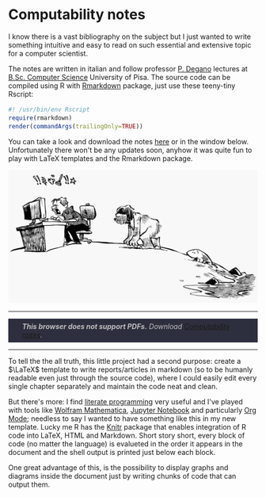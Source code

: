 # Computability notes

I know there is a vast bibliography on the subject but I just wanted to write something intuitive and easy to read on such essential and extensive topic for a computer scientist.

The notes are written in italian and follow professor [P. Degano](http://pages.di.unipi.it/degano/) lectures at [B.Sc. Computer Science](https://didattica.di.unipi.it/en/undergraduate-programme-in-computer-science/) University of Pisa. The source code can be compiled using R with [Rmarkdown](https://cran.r-project.org/web/packages/rmarkdown/index.html) package, just use these teeny-tiny Rscript:

~~~ r
#! /usr/bin/env Rscript
require(rmarkdown)
render(commandArgs(trailingOnly=TRUE))
~~~

You can take a look and download the notes [here](https://matteogiorgi.github.io/computability_notes/src/notes.pdf) or in the window below. Unfortunately there won't be any updates soon, anyhow it was quite fun to play with LaTeX templates and the Rmarkdown package.

<!-- ![](https://matteogiorgi.github.io/computability_notes/src/notes.pdf){ width=100% height=600px } -->

<object data="https://matteogiorgi.github.io/computability_notes/src/notes.pdf" type="application/pdf" width="100%" height="600px">
  <p><img src="pics/evolution.png" /></p>
  <hr />
  <p style="color: #bfbfbf; background-color: #2e2f3e; margin: 0; padding-left: 2em; padding-right: 2em; padding-top: 0.5em; padding-bottom: 0.5em; font-style: italic;"><b>This browser does not support PDFs.</b> Download <a href="https://matteogiorgi.github.io/computability_notes/src/notes.pdf">Computability notes</a>.</p>
</object>

---

To tell the the all truth, this little project had a second purpose: create a $\LaTeX$ template to write reports/articles in markdown (so to be humanly readable even just through the source code), where I could easily edit every single chapter separately and maintain the code neat and clean.

But there's more: I find [literate programming](http://literateprogramming.com) very useful and I've played with tools like [Wolfram Mathematica](https://www.wolfram.com/mathematica), [Jupyter Notebook](https://jupyter.org) and particularly [Org Mode](https://orgmode.org); needless to say I wanted to have something like this in my new template. Lucky me R has the [Knitr](https://yihui.org/knitr/) package that enables integration of R code into LaTeX, HTML and Markdown. Short story short, every block of code (no matter the language) is evalueted in the order it appears in the document and the shell output is printed just below each block.

One great advantage of this, is the possibility to display graphs and diagrams inside the document just by writing chunks of code that can output them.

